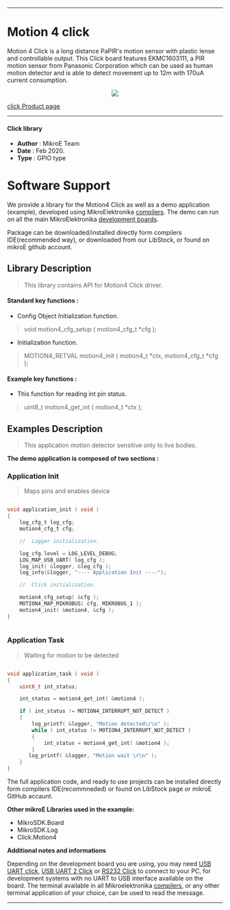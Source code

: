 
---
# Motion 4 click

Motion 4 Click is a long distance PaPIR's motion sensor with plastic lense and controllable output. This Click board features EKMC1603111, a PIR motion sensor from Panasonic Corporation which can be used as human motion detector and is able to detect movement up to 12m with 170uA current consumption.

<p align="center">
  <img src="@{CLICK_IMAGE_LINK}">
</p>

[click Product page](https://www.mikroe.com/motion-4-click)

---


#### Click library 

- **Author**        : MikroE Team
- **Date**          : Feb 2020.
- **Type**          : GPIO type


# Software Support

We provide a library for the Motion4 Click 
as well as a demo application (example), developed using MikroElektronika 
[compilers](http://shop.mikroe.com/compilers). 
The demo can run on all the main MikroElektronika [development boards](http://shop.mikroe.com/development-boards).

Package can be downloaded/installed directly form compilers IDE(recommended way), or downloaded from our LibStock, or found on mikroE github account. 

## Library Description

> This library contains API for Motion4 Click driver.

#### Standard key functions :

- Config Object Initialization function.
> void motion4_cfg_setup ( motion4_cfg_t *cfg ); 
 
- Initialization function.
> MOTION4_RETVAL motion4_init ( motion4_t *ctx, motion4_cfg_t *cfg );

#### Example key functions :

- This function for reading int pin status.
> uint8_t motion4_get_int ( motion4_t *ctx );

## Examples Description

> This application motion detector sensitive only to live bodies.

**The demo application is composed of two sections :**

### Application Init 

> Maps pins and enables device

```c

void application_init ( void )
{
    log_cfg_t log_cfg;
    motion4_cfg_t cfg;

    //  Logger initialization.

    log_cfg.level = LOG_LEVEL_DEBUG;
    LOG_MAP_USB_UART( log_cfg );
    log_init( &logger, &log_cfg );
    log_info(&logger, "---- Application Init ----");

    //  Click initialization.

    motion4_cfg_setup( &cfg );
    MOTION4_MAP_MIKROBUS( cfg, MIKROBUS_1 );
    motion4_init( &motion4, &cfg );
}
  
```

### Application Task

> Waiting for motion to be detected

```c

void application_task ( void )
{
    uint8_t int_status;

    int_status = motion4_get_int( &motion4 );

    if ( int_status != MOTION4_INTERRUPT_NOT_DETECT )
    {
        log_printf( &logger, "Motion detected\r\n" );
        while ( int_status != MOTION4_INTERRUPT_NOT_DETECT )
        {
            int_status = motion4_get_int( &motion4 );
        }
       log_printf( &logger, "Motion wait \r\n" );
    }
}

```

The full application code, and ready to use projects can be  installed directly form compilers IDE(recommneded) or found on LibStock page or mikroE GitHub accaunt.

**Other mikroE Libraries used in the example:** 

- MikroSDK.Board
- MikroSDK.Log
- Click.Motion4

**Additional notes and informations**

Depending on the development board you are using, you may need 
[USB UART click](http://shop.mikroe.com/usb-uart-click), 
[USB UART 2 Click](http://shop.mikroe.com/usb-uart-2-click) or 
[RS232 Click](http://shop.mikroe.com/rs232-click) to connect to your PC, for 
development systems with no UART to USB interface available on the board. The 
terminal available in all Mikroelektronika 
[compilers](http://shop.mikroe.com/compilers), or any other terminal application 
of your choice, can be used to read the message.



---
